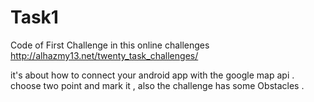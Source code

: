 # Task1
Code of First Challenge in this online challenges 
http://alhazmy13.net/twenty_task_challenges/

it's about how to connect your android app with the google map api .
choose two point and mark it , also the challenge has some Obstacles . 
